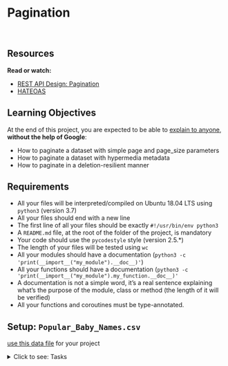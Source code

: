 # Pagination

<p><img src="https://s3.eu-west-3.amazonaws.com/hbtn.intranet/uploads/medias/2019/12/3646eb02de6527ca5d83.png?X-Amz-Algorithm=AWS4-HMAC-SHA256&X-Amz-Credential=AKIA4MYA5JM5DUTZGMZG%2F20240109%2Feu-west-3%2Fs3%2Faws4_request&X-Amz-Date=20240109T140925Z&X-Amz-Expires=86400&X-Amz-SignedHeaders=host&X-Amz-Signature=007ae4ebfdc6de97f129192b2f78ed12fe7e03e054985969dc3eec50333cac29" alt="" loading='lazy' style="" />
<img src="https://s3.eu-west-3.amazonaws.com/hbtn.intranet/uploads/medias/2019/12/746187b76bea1f46030e.png?X-Amz-Algorithm=AWS4-HMAC-SHA256&X-Amz-Credential=AKIA4MYA5JM5DUTZGMZG%2F20240109%2Feu-west-3%2Fs3%2Faws4_request&X-Amz-Date=20240109T140925Z&X-Amz-Expires=86400&X-Amz-SignedHeaders=host&X-Amz-Signature=dde0f47c5bdeee90943f5dd7083578b4ce8e3e2a5d58e5a822fc90cf35d457b2" alt="" loading='lazy' style="" />
<img src="https://s3.eu-west-3.amazonaws.com/hbtn.intranet/uploads/medias/2019/12/665ce871c2ecc66a8e71.png?X-Amz-Algorithm=AWS4-HMAC-SHA256&X-Amz-Credential=AKIA4MYA5JM5DUTZGMZG%2F20240109%2Feu-west-3%2Fs3%2Faws4_request&X-Amz-Date=20240109T140925Z&X-Amz-Expires=86400&X-Amz-SignedHeaders=host&X-Amz-Signature=94167e611a1a1d5ee1da5a679d52f8cfabdc9d1fd80e3b25d2a06465e52b3e22" alt="" loading='lazy' style="" /></p>

<h2>Resources</h2>

<p><strong>Read or watch:</strong></p>

<ul>
<li><a href="/rltoken/VeL1Cbu_NVNND6WKJrECbg" title="REST API Design: Pagination" target="_blank">REST API Design: Pagination</a></li>
<li><a href="/rltoken/Mqk-KBxLRtJaQuWZO-oeAQ" title="HATEOAS" target="_blank">HATEOAS</a></li>
</ul>

<h2>Learning Objectives</h2>

<p>At the end of this project, you are expected to be able to <a href="/rltoken/cTaCEqXO09xize9ePftDXg" title="explain to anyone" target="_blank">explain to anyone</a>, <strong>without the help of Google</strong>:</p>

<ul>
<li>How to paginate a dataset with simple page and page_size parameters</li>
<li>How to paginate a dataset with hypermedia metadata</li>
<li>How to paginate in a deletion-resilient manner</li>
</ul>

<h2>Requirements</h2>

<ul>
<li>All your files will be interpreted/compiled on Ubuntu 18.04 LTS using <code>python3</code> (version 3.7)</li>
<li>All your files should end with a new line</li>
<li>The first line of all your files should be exactly <code>#!/usr/bin/env python3</code></li>
<li>A <code>README.md</code> file, at the root of the folder of the project, is mandatory</li>
<li>Your code should use the <code>pycodestyle</code> style (version 2.5.*)</li>
<li>The length of your files will be tested using <code>wc</code></li>
<li>All your modules should have a documentation (<code>python3 -c &#39;print(__import__(&quot;my_module&quot;).__doc__)&#39;</code>)</li>
<li>All your functions should have a documentation (<code>python3 -c &#39;print(__import__(&quot;my_module&quot;).my_function.__doc__)&#39;</code></li>
<li>A documentation is not a simple word, it&rsquo;s a real sentence explaining what&rsquo;s the purpose of the module, class or method (the length of it will be verified)</li>
<li>All your functions and coroutines must be type-annotated.</li>
</ul>

<h2>Setup: <code>Popular_Baby_Names.csv</code></h2>

<p><a href="/rltoken/7IKLZ7i4pO4MJ9CQoGHfVw" title="use this data file" target="_blank">use this data file</a> for your project</p>


<details>
<summary>Click to see: Tasks</summary>

<h3 class="panel-title">
0. Simple helper function
</h3>

Write a function named <code>index_range</code> that takes two integer arguments <code>page</code> and <code>page_size</code>.</p>

<p>The function should return a tuple of size two containing a start index and an end index corresponding to the range of indexes to return in a list for those particular pagination parameters.</p>

<p>Page numbers are 1-indexed, i.e. the first page is page 1.</p>

<pre><code>bob@dylan:~$ cat 0-main.py
#!/usr/bin/env python3
&quot;&quot;&quot;
Main file
&quot;&quot;&quot;

index_range = __import__(&#39;0-simple_helper_function&#39;).index_range

res = index_range(1, 7)
print(type(res))
print(res)

res = index_range(page=3, page_size=15)
print(type(res))
print(res)

bob@dylan:~$ ./0-main.py
&lt;class &#39;tuple&#39;&gt;
(0, 7)
&lt;class &#39;tuple&#39;&gt;
(30, 45)
bob@dylan:~$
</code></pre>

</div>

<div class="list-group">
<!-- Task URLs -->

<!-- Technical information -->
<div class="list-group-item">
<p><strong>Repo:</strong></p>
<ul>
<li>GitHub repository: <code>holbertonschool-web_back_end</code></li>
<li>Directory: <code>pagination</code></li>
<li>File: <code>0-simple_helper_function.py</code></li>
</ul>
</div>

<h3 class="panel-title">
1. Simple pagination
</h3>

Copy <code>index_range</code> from the previous task and the following class into your code</p>

<pre><code>import csv
import math
from typing import List


class Server:
&quot;&quot;&quot;Server class to paginate a database of popular baby names.
&quot;&quot;&quot;
DATA_FILE = &quot;Popular_Baby_Names.csv&quot;

def __init__(self):
self.__dataset = None

def dataset(self) -&gt; List[List]:
&quot;&quot;&quot;Cached dataset
&quot;&quot;&quot;
if self.__dataset is None:
with open(self.DATA_FILE) as f:
reader = csv.reader(f)
dataset = [row for row in reader]
self.__dataset = dataset[1:]

return self.__dataset

def get_page(self, page: int = 1, page_size: int = 10) -&gt; List[List]:
pass
</code></pre>

<p>Implement a method named <code>get_page</code> that takes two integer arguments <code>page</code> with default value 1 and <code>page_size</code> with default value 10.</p>

<ul>
<li>You have to use this <a href="/rltoken/7IKLZ7i4pO4MJ9CQoGHfVw" title="CSV file" target="_blank">CSV file</a> (same as the one presented at the top of the project)</li>
<li>Use <code>assert</code> to verify that both arguments are integers greater than 0.</li>
<li>Use <code>index_range</code> to find the correct indexes to paginate the dataset correctly and return the appropriate page of the dataset (i.e. the correct list of rows).</li>
<li>If the input arguments are out of range for the dataset, an empty list should be returned.</li>
</ul>

<pre><code>bob@dylan:~$  wc -l Popular_Baby_Names.csv
19419 Popular_Baby_Names.csv
bob@dylan:~$
bob@dylan:~$ head Popular_Baby_Names.csv
Year of Birth,Gender,Ethnicity,Child&#39;s First Name,Count,Rank
2016,FEMALE,ASIAN AND PACIFIC ISLANDER,Olivia,172,1
2016,FEMALE,ASIAN AND PACIFIC ISLANDER,Chloe,112,2
2016,FEMALE,ASIAN AND PACIFIC ISLANDER,Sophia,104,3
2016,FEMALE,ASIAN AND PACIFIC ISLANDER,Emma,99,4
2016,FEMALE,ASIAN AND PACIFIC ISLANDER,Emily,99,4
2016,FEMALE,ASIAN AND PACIFIC ISLANDER,Mia,79,5
2016,FEMALE,ASIAN AND PACIFIC ISLANDER,Charlotte,59,6
2016,FEMALE,ASIAN AND PACIFIC ISLANDER,Sarah,57,7
2016,FEMALE,ASIAN AND PACIFIC ISLANDER,Isabella,56,8
bob@dylan:~$
bob@dylan:~$  cat 1-main.py
#!/usr/bin/env python3
&quot;&quot;&quot;
Main file
&quot;&quot;&quot;

Server = __import__(&#39;1-simple_pagination&#39;).Server

server = Server()

try:
should_err = server.get_page(-10, 2)
except AssertionError:
print(&quot;AssertionError raised with negative values&quot;)

try:
should_err = server.get_page(0, 0)
except AssertionError:
print(&quot;AssertionError raised with 0&quot;)

try:
should_err = server.get_page(2, &#39;Bob&#39;)
except AssertionError:
print(&quot;AssertionError raised when page and/or page_size are not ints&quot;)


print(server.get_page(1, 3))
print(server.get_page(3, 2))
print(server.get_page(3000, 100))

bob@dylan:~$
bob@dylan:~$ ./1-main.py
AssertionError raised with negative values
AssertionError raised with 0
AssertionError raised when page and/or page_size are not ints
[[&#39;2016&#39;, &#39;FEMALE&#39;, &#39;ASIAN AND PACIFIC ISLANDER&#39;, &#39;Olivia&#39;, &#39;172&#39;, &#39;1&#39;], [&#39;2016&#39;, &#39;FEMALE&#39;, &#39;ASIAN AND PACIFIC ISLANDER&#39;, &#39;Chloe&#39;, &#39;112&#39;, &#39;2&#39;], [&#39;2016&#39;, &#39;FEMALE&#39;, &#39;ASIAN AND PACIFIC ISLANDER&#39;, &#39;Sophia&#39;, &#39;104&#39;, &#39;3&#39;]]
[[&#39;2016&#39;, &#39;FEMALE&#39;, &#39;ASIAN AND PACIFIC ISLANDER&#39;, &#39;Emily&#39;, &#39;99&#39;, &#39;4&#39;], [&#39;2016&#39;, &#39;FEMALE&#39;, &#39;ASIAN AND PACIFIC ISLANDER&#39;, &#39;Mia&#39;, &#39;79&#39;, &#39;5&#39;]]
[]
bob@dylan:~$
</code></pre>

</div>

<div class="list-group">
<!-- Task URLs -->

<!-- Technical information -->
<div class="list-group-item">
<p><strong>Repo:</strong></p>
<ul>
<li>GitHub repository: <code>holbertonschool-web_back_end</code></li>
<li>Directory: <code>pagination</code></li>
<li>File: <code>1-simple_pagination.py</code></li>
</ul>
</div>

<h3 class="panel-title">
2. Hypermedia pagination
</h3>

Replicate code from the previous task.</p>

<p>Implement a <code>get_hyper</code> method that takes the same arguments (and defaults) as <code>get_page</code> and returns a dictionary containing the following key-value pairs:</p>

<ul>
<li><code>page_size</code>: the length of the returned dataset page</li>
<li><code>page</code>: the current page number</li>
<li><code>data</code>: the dataset page (equivalent to return from previous task)</li>
<li><code>next_page</code>: number of the next page, <code>None</code> if no next page</li>
<li><code>prev_page</code>: number of the previous page, <code>None</code> if no previous page</li>
<li><code>total_pages</code>: the total number of pages in the dataset as an integer</li>
</ul>

<p>Make sure to reuse <code>get_page</code> in your implementation. </p>

<p>You can use the <code>math</code> module if necessary.</p>

<pre><code>bob@dylan:~$ cat 2-main.py
#!/usr/bin/env python3
&quot;&quot;&quot;
Main file
&quot;&quot;&quot;

Server = __import__(&#39;2-hypermedia_pagination&#39;).Server

server = Server()

print(server.get_hyper(1, 2))
print(&quot;---&quot;)
print(server.get_hyper(2, 2))
print(&quot;---&quot;)
print(server.get_hyper(100, 3))
print(&quot;---&quot;)
print(server.get_hyper(3000, 100))

bob@dylan:~$
bob@dylan:~$ ./2-main.py
{&#39;page_size&#39;: 2, &#39;page&#39;: 1, &#39;data&#39;: [[&#39;2016&#39;, &#39;FEMALE&#39;, &#39;ASIAN AND PACIFIC ISLANDER&#39;, &#39;Olivia&#39;, &#39;172&#39;, &#39;1&#39;], [&#39;2016&#39;, &#39;FEMALE&#39;, &#39;ASIAN AND PACIFIC ISLANDER&#39;, &#39;Chloe&#39;, &#39;112&#39;, &#39;2&#39;]], &#39;next_page&#39;: 2, &#39;prev_page&#39;: None, &#39;total_pages&#39;: 9709}
---
{&#39;page_size&#39;: 2, &#39;page&#39;: 2, &#39;data&#39;: [[&#39;2016&#39;, &#39;FEMALE&#39;, &#39;ASIAN AND PACIFIC ISLANDER&#39;, &#39;Sophia&#39;, &#39;104&#39;, &#39;3&#39;], [&#39;2016&#39;, &#39;FEMALE&#39;, &#39;ASIAN AND PACIFIC ISLANDER&#39;, &#39;Emma&#39;, &#39;99&#39;, &#39;4&#39;]], &#39;next_page&#39;: 3, &#39;prev_page&#39;: 1, &#39;total_pages&#39;: 9709}
---
{&#39;page_size&#39;: 3, &#39;page&#39;: 100, &#39;data&#39;: [[&#39;2016&#39;, &#39;FEMALE&#39;, &#39;BLACK NON HISPANIC&#39;, &#39;Londyn&#39;, &#39;14&#39;, &#39;39&#39;], [&#39;2016&#39;, &#39;FEMALE&#39;, &#39;BLACK NON HISPANIC&#39;, &#39;Amirah&#39;, &#39;14&#39;, &#39;39&#39;], [&#39;2016&#39;, &#39;FEMALE&#39;, &#39;BLACK NON HISPANIC&#39;, &#39;McKenzie&#39;, &#39;14&#39;, &#39;39&#39;]], &#39;next_page&#39;: 101, &#39;prev_page&#39;: 99, &#39;total_pages&#39;: 6473}
---
{&#39;page_size&#39;: 0, &#39;page&#39;: 3000, &#39;data&#39;: [], &#39;next_page&#39;: None, &#39;prev_page&#39;: 2999, &#39;total_pages&#39;: 195}
bob@dylan:~$
</code></pre>

</div>

<div class="list-group">
<!-- Task URLs -->

<!-- Technical information -->
<div class="list-group-item">
<p><strong>Repo:</strong></p>
<ul>
<li>GitHub repository: <code>holbertonschool-web_back_end</code></li>
<li>Directory: <code>pagination</code></li>
<li>File: <code>2-hypermedia_pagination.py</code></li>
</ul>
</div>

<h3 class="panel-title">
3. Deletion-resilient hypermedia pagination
</h3>

The goal here is that if between two queries, certain rows are removed from the dataset, the user does not miss items from dataset when changing page.</p>

<p>Start <code>3-hypermedia_del_pagination.py</code> with this code:</p>

<pre><code>#!/usr/bin/env python3
&quot;&quot;&quot;
Deletion-resilient hypermedia pagination
&quot;&quot;&quot;

import csv
import math
from typing import List


class Server:
&quot;&quot;&quot;Server class to paginate a database of popular baby names.
&quot;&quot;&quot;
DATA_FILE = &quot;Popular_Baby_Names.csv&quot;

def __init__(self):
self.__dataset = None
self.__indexed_dataset = None

def dataset(self) -&gt; List[List]:
&quot;&quot;&quot;Cached dataset
&quot;&quot;&quot;
if self.__dataset is None:
with open(self.DATA_FILE) as f:
reader = csv.reader(f)
dataset = [row for row in reader]
self.__dataset = dataset[1:]

return self.__dataset

def indexed_dataset(self) -&gt; Dict[int, List]:
&quot;&quot;&quot;Dataset indexed by sorting position, starting at 0
&quot;&quot;&quot;
if self.__indexed_dataset is None:
dataset = self.dataset()
truncated_dataset = dataset[:1000]
self.__indexed_dataset = {
i: dataset[i] for i in range(len(dataset))
}
return self.__indexed_dataset

def get_hyper_index(self, index: int = None, page_size: int = 10) -&gt; Dict:
pass
</code></pre>

<p>Implement a <code>get_hyper_index</code> method with two integer arguments: <code>index</code> with a <code>None</code> default value and <code>page_size</code> with default value of 10.</p>

<ul>
<li>The method should return a dictionary with the following key-value pairs:

<ul>
<li><code>index</code>: the current start index of the return page. That is the index of the first item in the current page. For example if requesting page 3 with <code>page_size</code> 20, and no data was removed from the dataset, the current index should be 60.</li>
<li><code>next_index</code>: the next index to query with. That should be the index of the first item after the last item on the current page.</li>
<li><code>page_size</code>: the current page size</li>
<li><code>data</code>: the actual page of the dataset</li>
</ul></li>
</ul>

<p><strong>Requirements/Behavior</strong>:</p>

<ul>
<li>Use <code>assert</code> to verify that <code>index</code> is in a valid range.</li>
<li>If the user queries index 0, <code>page_size</code> 10, they will get rows indexed 0 to 9 included. </li>
<li>If they request the next index (10) with <code>page_size</code> 10, but rows 3, 6 and 7 were deleted, the user should still receive rows indexed 10 to 19 included.</li>
</ul>

<pre><code>bob@dylan:~$ cat 3-main.py
#!/usr/bin/env python3
&quot;&quot;&quot;
Main file
&quot;&quot;&quot;

Server = __import__(&#39;3-hypermedia_del_pagination&#39;).Server

server = Server()

server.indexed_dataset()

try:
server.get_hyper_index(300000, 100)
except AssertionError:
print(&quot;AssertionError raised when out of range&quot;)


index = 3
page_size = 2

print(&quot;Nb items: {}&quot;.format(len(server._Server__indexed_dataset)))

# 1- request first index
res = server.get_hyper_index(index, page_size)
print(res)

# 2- request next index
print(server.get_hyper_index(res.get(&#39;next_index&#39;), page_size))

# 3- remove the first index
del server._Server__indexed_dataset[res.get(&#39;index&#39;)]
print(&quot;Nb items: {}&quot;.format(len(server._Server__indexed_dataset)))

# 4- request again the initial index -&gt; the first data retreives is not the same as the first request
print(server.get_hyper_index(index, page_size))

# 5- request again initial next index -&gt; same data page as the request 2-
print(server.get_hyper_index(res.get(&#39;next_index&#39;), page_size))

bob@dylan:~$
bob@dylan:~$ ./3-main.py
AssertionError raised when out of range
Nb items: 19418
{&#39;index&#39;: 3, &#39;data&#39;: [[&#39;2016&#39;, &#39;FEMALE&#39;, &#39;ASIAN AND PACIFIC ISLANDER&#39;, &#39;Emma&#39;, &#39;99&#39;, &#39;4&#39;], [&#39;2016&#39;, &#39;FEMALE&#39;, &#39;ASIAN AND PACIFIC ISLANDER&#39;, &#39;Emily&#39;, &#39;99&#39;, &#39;4&#39;]], &#39;page_size&#39;: 2, &#39;next_index&#39;: 5}
{&#39;index&#39;: 5, &#39;data&#39;: [[&#39;2016&#39;, &#39;FEMALE&#39;, &#39;ASIAN AND PACIFIC ISLANDER&#39;, &#39;Mia&#39;, &#39;79&#39;, &#39;5&#39;], [&#39;2016&#39;, &#39;FEMALE&#39;, &#39;ASIAN AND PACIFIC ISLANDER&#39;, &#39;Charlotte&#39;, &#39;59&#39;, &#39;6&#39;]], &#39;page_size&#39;: 2, &#39;next_index&#39;: 7}
Nb items: 19417
{&#39;index&#39;: 3, &#39;data&#39;: [[&#39;2016&#39;, &#39;FEMALE&#39;, &#39;ASIAN AND PACIFIC ISLANDER&#39;, &#39;Emily&#39;, &#39;99&#39;, &#39;4&#39;], [&#39;2016&#39;, &#39;FEMALE&#39;, &#39;ASIAN AND PACIFIC ISLANDER&#39;, &#39;Mia&#39;, &#39;79&#39;, &#39;5&#39;]], &#39;page_size&#39;: 2, &#39;next_index&#39;: 6}
{&#39;index&#39;: 5, &#39;data&#39;: [[&#39;2016&#39;, &#39;FEMALE&#39;, &#39;ASIAN AND PACIFIC ISLANDER&#39;, &#39;Mia&#39;, &#39;79&#39;, &#39;5&#39;], [&#39;2016&#39;, &#39;FEMALE&#39;, &#39;ASIAN AND PACIFIC ISLANDER&#39;, &#39;Charlotte&#39;, &#39;59&#39;, &#39;6&#39;]], &#39;page_size&#39;: 2, &#39;next_index&#39;: 7}
bob@dylan:~$
</code></pre>

</div>

<div class="list-group">
<!-- Task URLs -->

<!-- Technical information -->
<div class="list-group-item">
<p><strong>Repo:</strong></p>
<ul>
<li>GitHub repository: <code>holbertonschool-web_back_end</code></li>
<li>Directory: <code>pagination</code></li>
<li>File: <code>3-hypermedia_del_pagination.py</code></li>
</ul>
</div>

</details>
